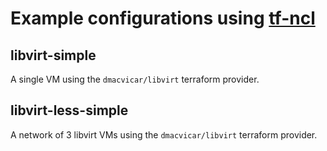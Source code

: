 # Example configurations using [tf-ncl](https://github.com/tweag/tf-ncl)

## libvirt-simple
A single VM using the `dmacvicar/libvirt` terraform provider.

## libvirt-less-simple
A network of 3 libvirt VMs using the `dmacvicar/libvirt` terraform provider.
